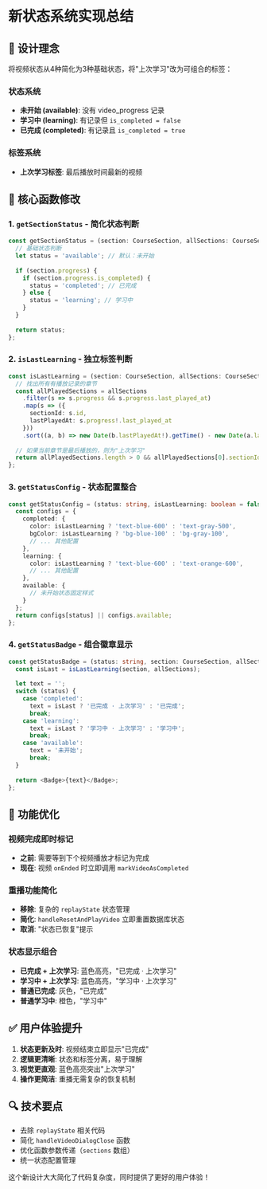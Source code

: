 # 新状态系统实现总结

## 🎯 设计理念

将视频状态从4种简化为3种基础状态，将"上次学习"改为可组合的标签：

### 状态系统
- **未开始 (available)**: 没有 video_progress 记录
- **学习中 (learning)**: 有记录但 `is_completed = false`  
- **已完成 (completed)**: 有记录且 `is_completed = true`

### 标签系统
- **上次学习标签**: 最后播放时间最新的视频

## 🔧 核心函数修改

### 1. `getSectionStatus` - 简化状态判断
```typescript
const getSectionStatus = (section: CourseSection, allSections: CourseSection[]) => {
  // 基础状态判断
  let status = 'available'; // 默认：未开始
  
  if (section.progress) {
    if (section.progress.is_completed) {
      status = 'completed'; // 已完成
    } else {
      status = 'learning'; // 学习中
    }
  }
  
  return status;
};
```

### 2. `isLastLearning` - 独立标签判断
```typescript
const isLastLearning = (section: CourseSection, allSections: CourseSection[]) => {
  // 找出所有有播放记录的章节
  const allPlayedSections = allSections
    .filter(s => s.progress && s.progress.last_played_at)
    .map(s => ({
      sectionId: s.id,
      lastPlayedAt: s.progress!.last_played_at
    }))
    .sort((a, b) => new Date(b.lastPlayedAt!).getTime() - new Date(a.lastPlayedAt!).getTime());
  
  // 如果当前章节是最后播放的，则为"上次学习"
  return allPlayedSections.length > 0 && allPlayedSections[0].sectionId === section.id;
};
```

### 3. `getStatusConfig` - 状态配置整合
```typescript
const getStatusConfig = (status: string, isLastLearning: boolean = false) => {
  const configs = {
    completed: { 
      color: isLastLearning ? 'text-blue-600' : 'text-gray-500', 
      bgColor: isLastLearning ? 'bg-blue-100' : 'bg-gray-100',
      // ... 其他配置
    },
    learning: { 
      color: isLastLearning ? 'text-blue-600' : 'text-orange-600', 
      // ... 其他配置
    },
    available: { 
      // 未开始状态固定样式
    }
  };
  return configs[status] || configs.available;
};
```

### 4. `getStatusBadge` - 组合徽章显示
```typescript
const getStatusBadge = (status: string, section: CourseSection, allSections: CourseSection[]) => {
  const isLast = isLastLearning(section, allSections);
  
  let text = '';
  switch (status) {
    case 'completed':
      text = isLast ? '已完成 · 上次学习' : '已完成';
      break;
    case 'learning':
      text = isLast ? '学习中 · 上次学习' : '学习中';
      break;
    case 'available':
      text = '未开始';
      break;
  }
  
  return <Badge>{text}</Badge>;
};
```

## 🚀 功能优化

### 视频完成即时标记
- **之前**: 需要等到下个视频播放才标记为完成
- **现在**: 视频 `onEnded` 时立即调用 `markVideoAsCompleted` 

### 重播功能简化
- **移除**: 复杂的 `replayState` 状态管理
- **简化**: `handleResetAndPlayVideo` 立即重置数据库状态
- **取消**: "状态已恢复"提示

### 状态显示组合
- **已完成 + 上次学习**: 蓝色高亮，"已完成 · 上次学习"
- **学习中 + 上次学习**: 蓝色高亮，"学习中 · 上次学习"
- **普通已完成**: 灰色，"已完成"
- **普通学习中**: 橙色，"学习中"

## ✅ 用户体验提升

1. **状态更新及时**: 视频结束立即显示"已完成"
2. **逻辑更清晰**: 状态和标签分离，易于理解
3. **视觉更直观**: 蓝色高亮突出"上次学习"
4. **操作更简洁**: 重播无需复杂的恢复机制

## 🔍 技术要点

- 去除 `replayState` 相关代码
- 简化 `handleVideoDialogClose` 函数
- 优化函数参数传递（`sections` 数组）
- 统一状态配置管理

这个新设计大大简化了代码复杂度，同时提供了更好的用户体验！ 